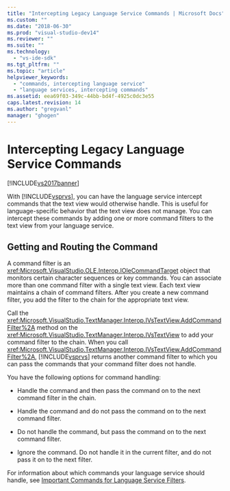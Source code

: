 ```yaml
---
title: "Intercepting Legacy Language Service Commands | Microsoft Docs"
ms.custom: ""
ms.date: "2018-06-30"
ms.prod: "visual-studio-dev14"
ms.reviewer: ""
ms.suite: ""
ms.technology: 
  - "vs-ide-sdk"
ms.tgt_pltfrm: ""
ms.topic: "article"
helpviewer_keywords: 
  - "commands, intercepting language service"
  - "language services, intercepting commands"
ms.assetid: eea69f03-349c-44bb-bd4f-4925c0dc3e55
caps.latest.revision: 14
ms.author: "gregvanl"
manager: "ghogen"
---
```

# Intercepting Legacy Language Service Commands
[!INCLUDE[vs2017banner](../../includes/vs2017banner.md)]

  
With [!INCLUDE[vsprvs](../../includes/vsprvs-md.md)], you can have the language service intercept commands that the text view would otherwise handle. This is useful for language-specific behavior that the text view does not manage. You can intercept these commands by adding one or more command filters to the text view from your language service.  
  
## Getting and Routing the Command  
 A command filter is an <xref:Microsoft.VisualStudio.OLE.Interop.IOleCommandTarget> object that monitors certain character sequences or key commands. You can associate more than one command filter with a single text view. Each text view maintains a chain of command filters. After you create a new command filter, you add the filter to the chain for the appropriate text view.  
  
 Call the <xref:Microsoft.VisualStudio.TextManager.Interop.IVsTextView.AddCommandFilter%2A> method on the <xref:Microsoft.VisualStudio.TextManager.Interop.IVsTextView> to add your command filter to the chain. When you call <xref:Microsoft.VisualStudio.TextManager.Interop.IVsTextView.AddCommandFilter%2A>, [!INCLUDE[vsprvs](../../includes/vsprvs-md.md)] returns another command filter to which you can pass the commands that your command filter does not handle.  
  
 You have the following options for command handling:  
  
-   Handle the command and then pass the command on to the next command filter in the chain.  
  
-   Handle the command and do not pass the command on to the next command filter.  
  
-   Do not handle the command, but pass the command on to the next command filter.  
  
-   Ignore the command. Do not handle it in the current filter, and do not pass it on to the next filter.  
  
 For information about which commands your language service should handle, see [Important Commands for Language Service Filters](../../extensibility/internals/important-commands-for-language-service-filters.md).

